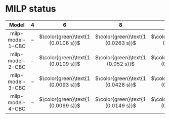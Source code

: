 # MILP status
| $\text{Model}$ | $4$ | $6$ | $8$ | $10$ | $12$ | $14$ | $16$ | $18$ | $20$ |
|:-:| :---:|:---:|:---:|:---:|:---:|:---:|:---:|:---:|:---:|
$\text{milp-model-1-CBC}$ | $-$ | $\color{green}\text{1 (0.0106 s)}$ | $\color{green}\text{1 (0.0263 s)}$ | $\color{green}\text{1 (0.083 s)}$ | $\color{green}\text{1 (0.2429 s)}$ | $\color{green}\text{1 (23.4179 s)}$ | 
$\text{milp-model-2-CBC}$ | $-$ | $\color{green}\text{1 (0.0109 s)}$ | $\color{green}\text{1 (0.052 s)}$ | $\color{green}\text{1 (0.7515 s)}$ | $\color{green}\text{1 (2.3261 s)}$ | $\color{green}\text{1 (293.5755 s)}$ | 
$\text{milp-model-3-CBC}$ | $-$ | $\color{green}\text{1 (0.0093 s)}$ | $\color{green}\text{1 (0.0428 s)}$ | $\color{green}\text{1 (0.0256 s)}$ | $\color{green}\text{1 (2.1966 s)}$ | $\color{green}\text{1 (21.5656 s)}$ | 
$\text{milp-model-4-CBC}$ | $-$ | $\color{green}\text{1 (0.0099 s)}$ | $\color{green}\text{1 (0.0149 s)}$ | $\color{green}\text{1 (0.0385 s)}$ | $\color{green}\text{1 (3.4254 s)}$ | $\color{green}\text{1 (16.2076 s)}$ | 
